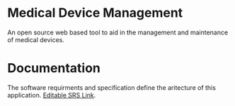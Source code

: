 # Medical Device Management
An open source web based tool to aid in the management and maintenance of medical devices. 

# Documentation
The software requirments and specification define the aritecture of this application. [Editable SRS Link](https://1drv.ms/w/s!Aoyt_5MLLrQsi6hhpnkagfaawf1pcA?e=iVbRyr).
